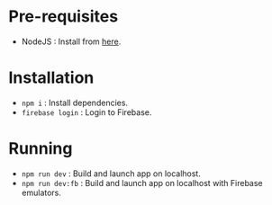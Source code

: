 # Pre-requisites

- NodeJS : Install from [here](https://nodejs.org/en/).

# Installation

- `npm i` : Install dependencies.
- `firebase login` : Login to Firebase.

# Running

- `npm run dev` : Build and launch app on localhost.
- `npm run dev:fb` : Build and launch app on localhost with Firebase emulators.